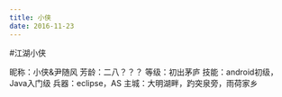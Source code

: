 ```yaml
---
title: 小侠
date: 2016-11-23
---
```


#江湖小侠

昵称：小侠&尹随风
芳龄：二八？？？
等级：初出茅庐
技能：android初级，Java入门级
兵器：eclipse，AS
主城：大明湖畔，趵突泉旁，雨荷家乡

